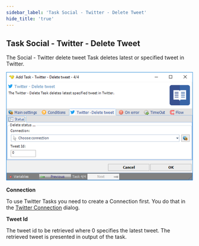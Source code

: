 ```yaml
---
sidebar_label: 'Task Social - Twitter - Delete Tweet'
hide_title: 'true'
---
```


## Task Social - Twitter - Delete Tweet

The Social - Twitter delete tweet Task deletes latest or specified tweet in Twitter.

![](../../../static/img/tasksocialtwitterdeletetweet.png)

**Connection**

To use Twitter Tasks you need to create a Connection first. You do that in the [Twitter Connection](connection-twitter) dialog.
 
**Tweet Id**

The tweet id to be retrieved where 0 specifies the latest tweet. The retrieved tweet is presented in output of the task.